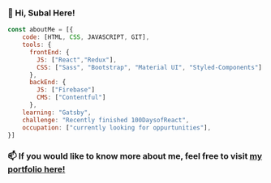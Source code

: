 ### 👋 Hi, Subal Here!

```javascript
const aboutMe = [{
    code: [HTML, CSS, JAVASCRIPT, GIT],
    tools: {
      frontEnd: {
        JS: ["React","Redux"],
        CSS: ["Sass", "Bootstrap", "Material UI", "Styled-Components"]
      },
      backEnd: {
        JS: ["Firebase"]
        CMS: ["Contentful"]
      },
    learning: "Gatsby",
    challenge: "Recently finished 100DaysofReact",
    occupation: ["currently looking for oppurtunities"],
}]
```

### 📫 If you would like to know more about me, feel free to visit [my portfolio here!](https://www.subaladhikari.com/)

<!---
subaladhikari/subaladhikari is a ✨ special ✨ repository because its `README.md` (this file) appears on your GitHub profile.
You can click the Preview link to take a look at your changes.
--->
